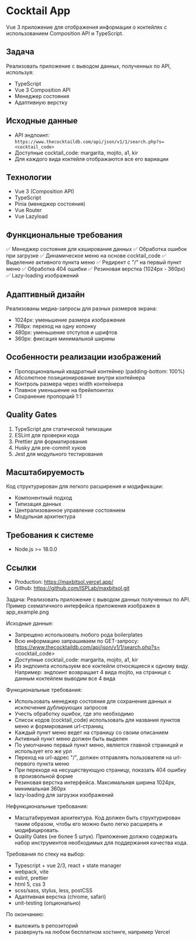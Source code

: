 # Cocktail App

Vue 3 приложение для отображения информации о коктейлях с использованием Composition API и TypeScript.

## Задача

Реализовать приложение с выводом данных, полученных по API, используя:
- TypeScript
- Vue 3 Composition API
- Менеджер состояния
- Адаптивную верстку

## Исходные данные

- API эндпоинт: `https://www.thecocktaildb.com/api/json/v1/1/search.php?s=<cocktail_code>`
- Доступные cocktail_code: margarita, mojito, a1, kir
- Для каждого вида коктейля отображаются все его вариации

## Технологии

- Vue 3 (Composition API)
- TypeScript
- Pinia (менеджер состояния)
- Vue Router
- Vue Lazyload

## Функциональные требования

✅ Менеджер состояния для кэширования данных
✅ Обработка ошибок при загрузке
✅ Динамическое меню на основе cocktail_code
✅ Выделение активного пункта меню
✅ Редирект с "/" на первый пункт меню
✅ Обработка 404 ошибки
✅ Резиновая верстка (1024px - 360px)
✅ Lazy-loading изображений

## Адаптивный дизайн

Реализованы медиа-запросы для разных размеров экрана:
- 1024px: уменьшение размера изображения
- 768px: переход на одну колонку
- 480px: уменьшение отступов и шрифтов
- 360px: фиксация минимальной ширины

## Особенности реализации изображений

- Пропорциональный квадратный контейнер (padding-bottom: 100%)
- Абсолютное позиционирование внутри контейнера
- Контроль размера через width контейнера
- Плавное уменьшение на брейкпоинтах
- Сохранение пропорций 1:1

## Quality Gates

1. TypeScript для статической типизации
2. ESLint для проверки кода
3. Prettier для форматирования
4. Husky для pre-commit хуков
5. Jest для модульного тестирования

## Масштабируемость

Код структурирован для легкого расширения и модификации:
- Компонентный подход
- Типизация данных
- Централизованное управление состоянием
- Модульная архитектура

## Требования к системе

- Node.js >= 18.0.0

## Ссылки

- Production: https://maxbitsol.vercel.app/
- Github: https://github.com/ISPLab/maxbitsol.git



Задача:
Реализовать приложение с выводом данных полученных по API.
Пример схематичного интерфейса приложения изображен в app_example.png

Исходные данные:
- Запрещено использовать любого рода boilerplates
- Всю информацию запрашиваем по GET-запросу: https://www.thecocktaildb.com/api/json/v1/1/search.php?s=<cocktail_code>
- Доступные cocktail_code: margarita, mojito, a1, kir
- Из эндпоинта используем все коктейли относящиеся к одному виду. Например: эндпоинт возвращает 4 вида mojito, на странице с данным коктейлем выводим все 4 вида

Функциональные требования:
- Использовать менеджер состояния для сохранения данных и исключения дублирующих запросов
- Учесть обработку ошибок, где это необходимо
- Список кодов (cocktail_code) использовать для названия пунктов меню и формирования url-страниц
- Каждый пункт меню ведет на страницу со своим описанием
- Активный пункт меню должен быть выделен
- По умолчанию первый пункт меню, является главной страницей и использует его же урл
- Переход на url-адрес "/", должен отправлять пользователя на url-первого пункта меню
- При переходе на несуществующую страницу, показать 404 ошибку в произвольной форме
- Резиновая верстка интерфейса. Максимальная ширина 1024px, минимальная 360px
- lazy-loading для загрузки изображений

Нефункциональные требования:
- Масштабируемая архитектура. Код должен быть структурирован таким образом, чтобы его можно было легко расширять и модифицировать.
- Quality Gates (не более 5 штук). Приложение должно содержать набор инструментов необходимых для поддержания качества кода.

Требования по стеку на выбор:
- Typescript + vue 2/3, react + state manager
- webpack, vite
- eslint, prettier
- html 5, css 3
- scss/sass, stylus, less, postCSS
- Адаптивная верстка (chrome, safari)
- unit-testing (опционально)

По окончанию:
- выложить в репозиторий
- развернуть на любом бесплатном хостинге, например Vercel